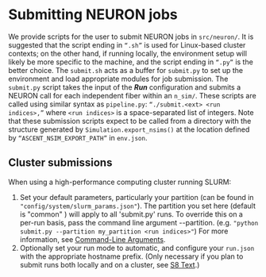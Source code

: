 # Submitting NEURON jobs
We provide scripts for the user to submit NEURON jobs in `src/neuron/`. It
is suggested that the script ending in `“.sh”` is used for Linux-based
cluster contexts; on the other hand, if running locally, the environment
setup will likely be more specific to the machine, and the script ending
in `“.py”` is the better choice. The `submit.sh` acts as a buffer for
`submit.py` to set up the environment and load appropriate modules for job
submission. The `submit.py` script takes the input of the ***Run***
configuration and submits a NEURON call for each independent fiber
within an `n_sim/`. These scripts are called using similar syntax as
`pipeline.py`: `“./submit.<ext> <run indices>,”` where `<run
indices>` is a space-separated list of integers. Note that these
submission scripts expect to be called from a directory with the
structure generated by `Simulation.export_nsims()` at the location
defined by `“ASCENT_NSIM_EXPORT_PATH”` in `env.json`.

## Cluster submissions
When using a high-performance computing cluster running SLURM:
1. Set your default parameters, particularly your partition (can be found in
`"config/system/slurm_params.json"`). The partition you set here (default is "common"
) will apply to all 'submit.py' runs. To override this on a per-run basis, pass
the command line argument --partition. (e.g. `"python submit.py --partition my_partition <run indices>"`) For more information, see [Command-Line Arguments](command_line_args).
2. Optionally set your run mode to automatic, and configure your `run.json` with the
appropriate hostname prefix. (Only necessary if you plan to submit runs both locally and
on a cluster, see [S8 Text](S8-JSON-file-parameter-guide).)
